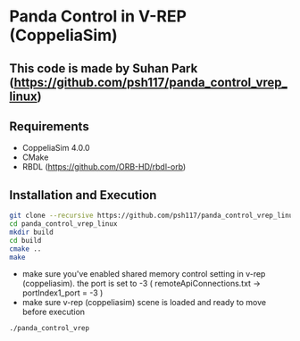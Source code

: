 # Panda Control in V-REP (CoppeliaSim)

## This code is made by Suhan Park (https://github.com/psh117/panda_control_vrep_linux)

## Requirements
- CoppeliaSim 4.0.0
- CMake
- RBDL (https://github.com/ORB-HD/rbdl-orb)

## Installation and Execution
```sh
git clone --recursive https://github.com/psh117/panda_control_vrep_linux
cd panda_control_vrep_linux
mkdir build
cd build
cmake ..
make
```
- make sure you've enabled shared memory control setting in v-rep (coppeliasim). 
the port is set to -3
( remoteApiConnections.txt -> portIndex1_port = -3 )
- make sure v-rep (coppeliasim) scene is loaded and ready to move before execution
```sh
./panda_control_vrep
````
